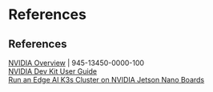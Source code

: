 # References

## References
[NVIDIA Overview](https://developer.nvidia.com/embedded/learn/get-started-jetson-nano-devkit) | 945-13450-0000-100  
[NVIDIA Dev Kit User Guide](https://developer.download.nvidia.com/assets/embedded/secure/jetson/Nano/docs/NV_Jetson_Nano_Developer_Kit_User_Guide.pdf?lEs1ihOZtCmxEbzRWEIdyueQP9ibiiW4nbX2zubJQdvC2RBPCL8yOTgOKG3jLccgRAAGuPw9zLx0KBdnpxwTLehUA447uIva0N3rylAS4Qe8-2lpgVoyDkw5xOuJMzjIq4HbGSx9PMNgFaFiMpotkHg0EujX4V9Kqn-HQSGBguf_TKtsgn58FdOoP2w_GQpAPZU)  
[Run an Edge AI K3s Cluster on NVIDIA Jetson Nano Boards](https://www.suse.com/c/running-edge-artificial-intelligence-k3s-cluster-with-nvidia-jetson-nano-boards-src/)
